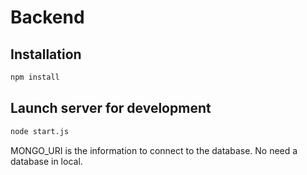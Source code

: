 # Backend

## Installation
```sh
npm install
```

## Launch server for development
```sh
node start.js
```
MONGO_URI is the information to connect to the database. No need a database in local.

